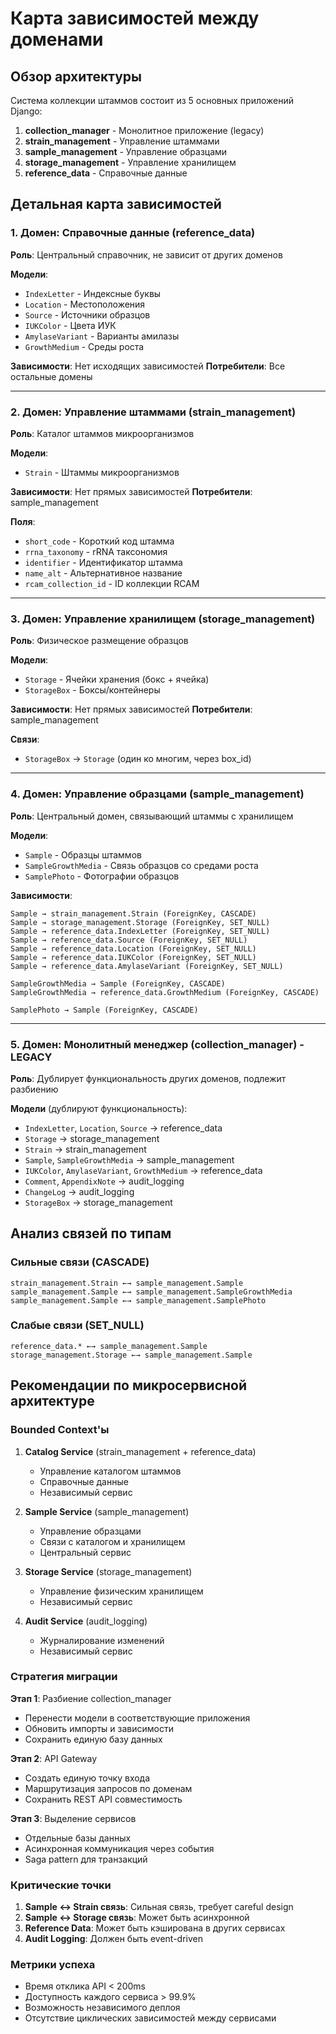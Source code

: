 # Карта зависимостей между доменами

## Обзор архитектуры

Система коллекции штаммов состоит из 5 основных приложений Django:

1. **collection_manager** - Монолитное приложение (legacy)
2. **strain_management** - Управление штаммами
3. **sample_management** - Управление образцами
4. **storage_management** - Управление хранилищем
5. **reference_data** - Справочные данные

## Детальная карта зависимостей

### 1. Домен: Справочные данные (reference_data)
**Роль**: Центральный справочник, не зависит от других доменов

**Модели**:
- `IndexLetter` - Индексные буквы
- `Location` - Местоположения
- `Source` - Источники образцов
- `IUKColor` - Цвета ИУК
- `AmylaseVariant` - Варианты амилазы
- `GrowthMedium` - Среды роста

**Зависимости**: Нет исходящих зависимостей
**Потребители**: Все остальные домены

---

### 2. Домен: Управление штаммами (strain_management)
**Роль**: Каталог штаммов микроорганизмов

**Модели**:
- `Strain` - Штаммы микроорганизмов

**Зависимости**: Нет прямых зависимостей
**Потребители**: sample_management

**Поля**:
- `short_code` - Короткий код штамма
- `rrna_taxonomy` - rRNA таксономия
- `identifier` - Идентификатор штамма
- `name_alt` - Альтернативное название
- `rcam_collection_id` - ID коллекции RCAM

---

### 3. Домен: Управление хранилищем (storage_management)
**Роль**: Физическое размещение образцов

**Модели**:
- `Storage` - Ячейки хранения (бокс + ячейка)
- `StorageBox` - Боксы/контейнеры

**Зависимости**: Нет прямых зависимостей
**Потребители**: sample_management

**Связи**:
- `StorageBox` → `Storage` (один ко многим, через box_id)

---

### 4. Домен: Управление образцами (sample_management)
**Роль**: Центральный домен, связывающий штаммы с хранилищем

**Модели**:
- `Sample` - Образцы штаммов
- `SampleGrowthMedia` - Связь образцов со средами роста
- `SamplePhoto` - Фотографии образцов

**Зависимости**:
```
Sample → strain_management.Strain (ForeignKey, CASCADE)
Sample → storage_management.Storage (ForeignKey, SET_NULL)
Sample → reference_data.IndexLetter (ForeignKey, SET_NULL)
Sample → reference_data.Source (ForeignKey, SET_NULL)
Sample → reference_data.Location (ForeignKey, SET_NULL)
Sample → reference_data.IUKColor (ForeignKey, SET_NULL)
Sample → reference_data.AmylaseVariant (ForeignKey, SET_NULL)

SampleGrowthMedia → Sample (ForeignKey, CASCADE)
SampleGrowthMedia → reference_data.GrowthMedium (ForeignKey, CASCADE)

SamplePhoto → Sample (ForeignKey, CASCADE)
```

---

### 5. Домен: Монолитный менеджер (collection_manager) - LEGACY
**Роль**: Дублирует функциональность других доменов, подлежит разбиению

**Модели** (дублируют функциональность):
- `IndexLetter`, `Location`, `Source` → reference_data
- `Storage` → storage_management  
- `Strain` → strain_management
- `Sample`, `SampleGrowthMedia` → sample_management
- `IUKColor`, `AmylaseVariant`, `GrowthMedium` → reference_data
- `Comment`, `AppendixNote` → audit_logging
- `ChangeLog` → audit_logging
- `StorageBox` → storage_management

## Анализ связей по типам

### Сильные связи (CASCADE)
```
strain_management.Strain ←→ sample_management.Sample
sample_management.Sample ←→ sample_management.SampleGrowthMedia
sample_management.Sample ←→ sample_management.SamplePhoto
```

### Слабые связи (SET_NULL)
```
reference_data.* ←→ sample_management.Sample
storage_management.Storage ←→ sample_management.Sample
```

## Рекомендации по микросервисной архитектуре

### Bounded Context'ы

1. **Catalog Service** (strain_management + reference_data)
   - Управление каталогом штаммов
   - Справочные данные
   - Независимый сервис

2. **Sample Service** (sample_management)
   - Управление образцами
   - Связи с каталогом и хранилищем
   - Центральный сервис

3. **Storage Service** (storage_management)
   - Управление физическим хранилищем
   - Независимый сервис

4. **Audit Service** (audit_logging)
   - Журналирование изменений
   - Независимый сервис

### Стратегия миграции

**Этап 1**: Разбиение collection_manager
- Перенести модели в соответствующие приложения
- Обновить импорты и зависимости
- Сохранить единую базу данных

**Этап 2**: API Gateway
- Создать единую точку входа
- Маршрутизация запросов по доменам
- Сохранить REST API совместимость

**Этап 3**: Выделение сервисов
- Отдельные базы данных
- Асинхронная коммуникация через события
- Saga pattern для транзакций

### Критические точки

1. **Sample ↔ Strain связь**: Сильная связь, требует careful design
2. **Sample ↔ Storage связь**: Может быть асинхронной
3. **Reference Data**: Может быть кэширована в других сервисах
4. **Audit Logging**: Должен быть event-driven

### Метрики успеха

- Время отклика API < 200ms
- Доступность каждого сервиса > 99.9%
- Возможность независимого деплоя
- Отсутствие циклических зависимостей между сервисами